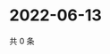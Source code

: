 # 2022-06-13

共 0 条

<!-- BEGIN WEIBO -->
<!-- 最后更新时间 Mon Jun 13 2022 16:20:18 GMT+0800 (China Standard Time) -->

<!-- END WEIBO -->
